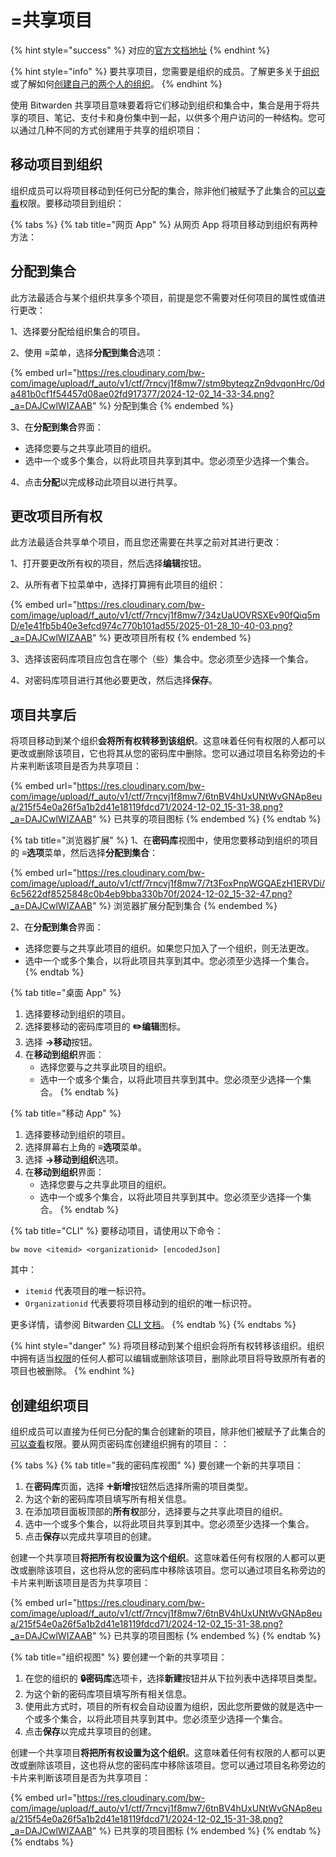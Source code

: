# =共享项目

{% hint style="success" %}
对应的[官方文档地址](https://bitwarden.com/help/sharing/)
{% endhint %}

{% hint style="info" %}
要共享项目，您需要是组织的成员。了解更多关于[组织](../admin-console/organizations-overview.md)或了解如何[创建自己的两个人的组织](../admin-console/organizations-quick-start.md)。
{% endhint %}

使用 Bitwarden 共享项目意味要着将它们移动到组织和集合中，集合是用于将共享的项目、笔记、支付卡和身份集中到一起，以供多个用户访问的一种结构。您可以通过几种不同的方式创建用于共享的组织项目：

## 移动项目到组织 <a href="#move-an-item-to-an-organization" id="move-an-item-to-an-organization"></a>

组织成员可以将项目移动到任何已分配的集合，除非他们被赋予了此集合的[可以查看](../admin-console/manage-members/member-roles-and-permissions.md#permissions)权限。要移动项目到组织：

{% tabs %}
{% tab title="网页 App" %}
从网页 App 将项目移动到组织有两种方法：

## 分配到集合 <a href="#assign-to-collections" id="assign-to-collections"></a>

此方法最适合与某个组织共享多个项目，前提是您不需要对任何项目的属性或值进行更改：

1、选择要分配给组织集合的项目。

2、使用 **≡**&#x83DC;单，选择**分配到集合**选项：

{% embed url="https://res.cloudinary.com/bw-com/image/upload/f_auto/v1/ctf/7rncvj1f8mw7/stm9byteqzZn9dvqonHrc/0da481b0cf1f54457d08ae02fd917377/2024-12-02_14-33-34.png?_a=DAJCwlWIZAAB" %}
分配到集合
{% endembed %}

3、在**分配到集合**界面：

* 选择您要与之共享此项目的组织。
* 选中一个或多个集合，以将此项目共享到其中。您必须至少选择一个集合。

4、点击**分配**以完成移动此项目以进行共享。

## 更改项目所有权 <a href="#change-item-ownership" id="change-item-ownership"></a>

此方法最适合共享单个项目，而且您还需要在共享之前对其进行更改：

1、打开要更改所有权的项目，然后选择**编辑**按钮。

2、从所有者下拉菜单中，选择打算拥有此项目的组织：

{% embed url="https://res.cloudinary.com/bw-com/image/upload/f_auto/v1/ctf/7rncvj1f8mw7/34zUaUOVRSXEv90fQiq5mD/e1e41fb5b40e3efcd974c770b101ad55/2025-01-28_10-40-03.png?_a=DAJCwlWIZAAB" %}
更改项目所有权
{% endembed %}

3、选择该密码库项目应包含在哪个（些）集合中。您必须至少选择一个集合。

4、对密码库项目进行其他必要更改，然后选择**保存**。

## 项目共享后 <a href="#once-an-item-is-shared" id="once-an-item-is-shared"></a>

将项目移动到某个组织**会将所有权转移到该组织**。这意味着任何有权限的人都可以更改或删除该项目，它也将其从您的密码库中删除。您可以通过项目名称旁边的卡片来判断该项目是否为共享项目：

{% embed url="https://res.cloudinary.com/bw-com/image/upload/f_auto/v1/ctf/7rncvj1f8mw7/6tnBV4hUxUNtWvGNAp8eua/215f54e0a26f5a1b2d41e18119fdcd71/2024-12-02_15-31-38.png?_a=DAJCwlWIZAAB" %}
已共享的项目图标
{% endembed %}
{% endtab %}

{% tab title="浏览器扩展" %}
1、在**密码库**视图中，使用您要移动到组织的项目的 **≡选项**菜单，然后选择**分配到集合**：

{% embed url="https://res.cloudinary.com/bw-com/image/upload/f_auto/v1/ctf/7rncvj1f8mw7/7t3FoxPnpWGQAEzH1ERVDi/6c5622df8525848c0b4eb9bba330b70f/2024-12-02_15-32-47.png?_a=DAJCwlWIZAAB" %}
浏览器扩展分配到集合
{% endembed %}

2、在**分配到集合**界面：

* 选择您要与之共享此项目的组织。如果您只加入了一个组织，则无法更改。
* 选中一个或多个集合，以将此项目共享到其中。您必须至少选择一个集合。
{% endtab %}

{% tab title="桌面 App" %}
1. 选择要移动到组织的项目。
2. 选择要移动的密码库项目的 **✏️编辑**图标。
3. 选择 **→移动**按钮。
4. 在**移动到组织**界面：
   * 选择您要与之共享此项目的组织。
   * 选中一个或多个集合，以将此项目共享到其中。您必须至少选择一个集合。
{% endtab %}

{% tab title="移动 App" %}
1. 选择要移动到组织的项目。
2. 选择屏幕右上角的 **≡选项**菜单。
3. 选择 **→移动到组织**选项。
4. 在**移动到组织**界面：
   * 选择您要与之共享此项目的组织。
   * 选中一个或多个集合，以将此项目共享到其中。您必须至少选择一个集合。
{% endtab %}

{% tab title="CLI" %}
要移动项目，请使用以下命令：

```batch
bw move <itemid> <organizationid> [encodedJson]
```

其中：

* `itemid` 代表项目的唯一标识符。
* `Organizationid` 代表要将项目移动到的组织的唯一标识符。

更多详情，请参阅 Bitwarden [CLI 文档](../password-manager/developer-tools/cli/password-manager-cli.md#move)。
{% endtab %}
{% endtabs %}

{% hint style="danger" %}
将项目移动到某个组织会将所有权转移该组织。组织中拥有适当[权限](../admin-console/manage-members/member-roles-and-permissions.md#permissions)的任何人都可以编辑或删除该项目，删除此项目将导致原所有者的项目也被删除。
{% endhint %}

## 创建组织项目 <a href="#create-an-organization-item" id="create-an-organization-item"></a>

组织成员可以直接为任何已分配的集合创建新的项目，除非他们被赋予了此集合的[可以查看](../admin-console/manage-members/member-roles-and-permissions.md#permissions)权限。要从网页密码库创建组织拥有的项目：：

{% tabs %}
{% tab title="我的密码库视图" %}
要创建一个新的共享项目：

1. 在**密码库**页面，选择 **🞤新增**按钮然后选择所需的项目类型。
2. 为这个新的密码库项目填写所有相关信息。
3. 在添加项目面板顶部的**所有权**部分，选择要与之共享此项目的组织。
4. 选中一个或多个集合，以将此项目共享到其中。您必须至少选择一个集合。
5. 点击**保存**以完成共享项目的创建。

创建一个共享项目**将把所有权设置为这个组织**。这意味着任何有权限的人都可以更改或删除该项目，这也将从您的密码库中移除该项目。您可以通过项目名称旁边的卡片来判断该项目是否为共享项目：

{% embed url="https://res.cloudinary.com/bw-com/image/upload/f_auto/v1/ctf/7rncvj1f8mw7/6tnBV4hUxUNtWvGNAp8eua/215f54e0a26f5a1b2d41e18119fdcd71/2024-12-02_15-31-38.png?_a=DAJCwlWIZAAB" %}
已共享的项目图标
{% endembed %}
{% endtab %}

{% tab title="组织视图" %}
要创建一个新的共享项目：

1. 在您的组织的 **🔒密码库**选项卡，选择**新建**按钮并从下拉列表中选择项目类型。
2. 为这个新的密码库项目填写所有相关信息。
3. 使用此方式时，项目的所有权会自动设置为组织，因此您所要做的就是选中一个或多个集合，以将此项目共享到其中。您必须至少选择一个集合。
4. 点击**保存**以完成共享项目的创建。

创建一个共享项目**将把所有权设置为这个组织**。这意味着任何有权限的人都可以更改或删除该项目，这也将从您的密码库中移除该项目。您可以通过项目名称旁边的卡片来判断该项目是否为共享项目：

{% embed url="https://res.cloudinary.com/bw-com/image/upload/f_auto/v1/ctf/7rncvj1f8mw7/6tnBV4hUxUNtWvGNAp8eua/215f54e0a26f5a1b2d41e18119fdcd71/2024-12-02_15-31-38.png?_a=DAJCwlWIZAAB" %}
已共享的项目图标
{% endembed %}
{% endtab %}
{% endtabs %}
